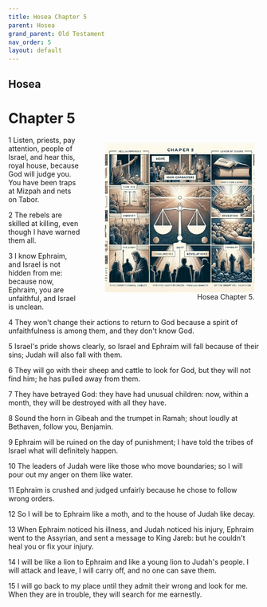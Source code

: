 ```yaml
---
title: Hosea Chapter 5
parent: Hosea
grand_parent: Old Testament
nav_order: 5
layout: default
---
```


## Hosea

# Chapter 5

<figure style="float: right; margin-right: 10px;">
    <img src="/assets/Image/Hosea/500/5.jpg" alt="Hosea Chapter 5" style="width: 300px; height: 300px; float: right;padding-left: 10px;"/>
    <figcaption style="clear: both;text-align: right;">Hosea Chapter 5.</figcaption>
</figure>
1 Listen, priests, pay attention, people of Israel, and hear this, royal house, because God will judge you. You have been traps at Mizpah and nets on Tabor.

2 The rebels are skilled at killing, even though I have warned them all.

3 I know Ephraim, and Israel is not hidden from me: because now, Ephraim, you are unfaithful, and Israel is unclean.

4 They won't change their actions to return to God because a spirit of unfaithfulness is among them, and they don't know God.

5 Israel's pride shows clearly, so Israel and Ephraim will fall because of their sins; Judah will also fall with them.

6 They will go with their sheep and cattle to look for God, but they will not find him; he has pulled away from them.

7 They have betrayed God: they have had unusual children: now, within a month, they will be destroyed with all they have.

8 Sound the horn in Gibeah and the trumpet in Ramah; shout loudly at Bethaven, follow you, Benjamin.

9 Ephraim will be ruined on the day of punishment; I have told the tribes of Israel what will definitely happen.

10 The leaders of Judah were like those who move boundaries; so I will pour out my anger on them like water.

11 Ephraim is crushed and judged unfairly because he chose to follow wrong orders.

12 So I will be to Ephraim like a moth, and to the house of Judah like decay.

13 When Ephraim noticed his illness, and Judah noticed his injury, Ephraim went to the Assyrian, and sent a message to King Jareb: but he couldn't heal you or fix your injury.

14 I will be like a lion to Ephraim and like a young lion to Judah's people. I will attack and leave, I will carry off, and no one can save them.

15 I will go back to my place until they admit their wrong and look for me. When they are in trouble, they will search for me earnestly.


